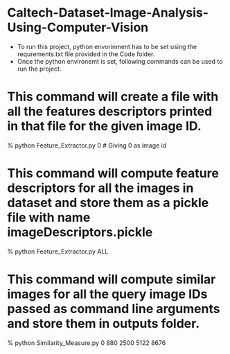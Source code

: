 # Caltech-Dataset-Image-Analysis-Using-Computer-Vision

- To run this project, python envorinment has to be set using the requrements.txt file provided in the Code folder. 
- Once the python environemt is set, following commands can be used to run the project. 

# This command will create a file with all the features descriptors printed in that file for the given image ID.
% python Feature_Extractor.py 0            # Giving 0 as image id
   
# This command will compute feature descriptors for all the images in  dataset and store them as a pickle file with name imageDescriptors.pickle
% python Feature_Extractor.py ALL         

# This command will compute similar images for all the query image IDs passed as command line arguments and store them in outputs folder. 
% python Similarity_Measure.py 0 880 2500 5122 8676        
